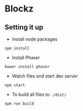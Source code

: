Blockz
======

Setting it up
-------------
- Install node packages
```shell
npm install
```

- Install Phaser
```shell
bower install phaser
```

- Watch files and start dev server
```shell
npm start
```

- To build all files to `./dist/`
```shell
npm run build
```